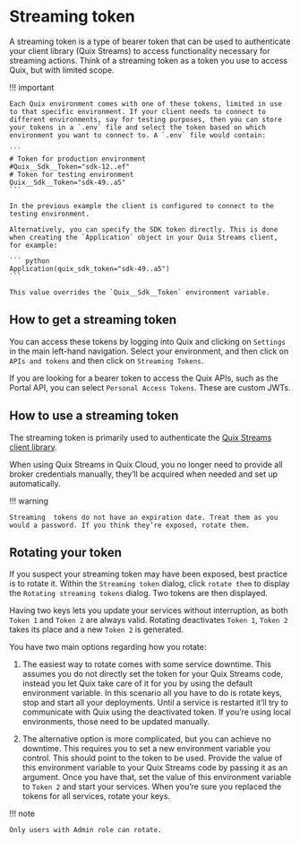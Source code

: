 # Streaming token

A streaming token is a type of bearer token that can be used to authenticate your client library (Quix Streams) to access functionality necessary for streaming actions. Think of a streaming token as a token you use to access Quix, but with limited scope.

!!! important

	Each Quix environment comes with one of these tokens, limited in use to that specific environment. If your client needs to connect to different environments, say for testing purposes, then you can store your tokens in a `.env` file and select the token based on which environment you want to connect to. A `.env` file would contain:

	```
	# Token for production environment
	#Quix__Sdk__Token="sdk-12..ef"
	# Token for testing environment
	Quix__Sdk__Token="sdk-49..a5"
	```

	In the previous example the client is configured to connect to the testing environment.
	
	Alternatively, you can specify the SDK token directly. This is done when creating the `Application` object in your Quix Streams client, for example:

	``` python
	Application(quix_sdk_token="sdk-49..a5")
	```

	This value overrides the `Quix__Sdk__Token` environment variable.

## How to get a streaming token

You can access these tokens by logging into Quix and clicking on `Settings` in the main left-hand navigation. Select your environment, and then click on `APIs and tokens` and then click on `Streaming Tokens`.

If you are looking for a bearer token to access the Quix APIs, such as the Portal API, you can select `Personal Access Tokens`. These are custom JWTs.

## How to use a streaming token

The streaming token is primarily used to authenticate the [Quix Streams client library](https://quix.io/docs/quix-streams/introduction.html).

When using Quix Streams in Quix Cloud, you no longer need to provide all broker credentials manually, they’ll be acquired when needed and set up automatically.

!!! warning

	Streaming  tokens do not have an expiration date. Treat them as you would a password. If you think they’re exposed, rotate them.

## Rotating your token

If you suspect your streaming token may have been exposed, best practice is to rotate it. Within the `Streaming token` dialog, click `rotate them` to display the `Rotating streaming tokens` dialog. Two tokens are then displayed.

Having two keys lets you update your services without interruption, as both `Token 1` and `Token 2` are always valid. Rotating deactivates `Token 1`, `Token 2` takes its place and a new `Token 2` is generated.

You have two main options regarding how you rotate:

1. The easiest way to rotate comes with some service downtime. This assumes you do not directly set the token for your Quix Streams code, instead you let Quix take care of it for you by using the default environment variable. In this scenario all you have to do is rotate keys, stop and start all your deployments. Until a service is restarted it’ll try to communicate with Quix using the deactivated token. If you’re using local environments, those need to be updated manually.

2. The alternative option is more complicated, but you can achieve no downtime. This requires you to set a new environment variable you control. This should point to the token to be used. Provide the value of this environment variable to your Quix Streams code by passing it as an argument. Once you have that, set the value of this environment variable to `Token 2` and start your services. When you’re sure you replaced the tokens for all services, rotate your keys.

!!! note

	Only users with Admin role can rotate.
